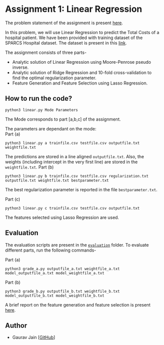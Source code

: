 # Assignment 1: Linear Regression
The problem statement of the assignment is present [here](A1-PS.pdf). 

In this problem, we will use Linear Regression to predict the Total Costs of a hospital patient. We have been provided with training dataset of the SPARCS Hospital dataset. The dataset is present in this [link](https://drive.google.com/drive/folders/1fSytwJZXXVFNRCO7wcVyx9l8nAPFTfZc?usp=sharing).

The assignment consists of three parts-
- Analytic solution of Linear Regression using Moore-Penrose pseudo inverse.
- Analytic solution of Ridge Regression and 10-fold cross-validation to find the optimal regularization parameter.
- Feature Generation and Feature Selection using Lasso Regression. 

## How to run the code?
```
python3 linear.py Mode Parameters
```
The Mode corresponds to part [a,b,c] of the assignment.

The parameters are dependant on the mode:\
Part (a)
```
python3 linear.py a trainfile.csv testfile.csv outputfile.txt weightfile.txt
```
The predictions are stored in a line aligned ```outputfile.txt```. Also, the weights (including intercept in the very first line) are stored in the ```weightfile.txt```.
Part (b)
```
python3 linear.py b trainfile.csv testfile.csv regularization.txt outputfile.txt weightfile.txt bestparameter.txt
```
The best regularization parameter is reported in the file ```bestparameter.txt```.

Part (c)
```
python3 linear.py c trainfile.csv testfile.csv outputfile.txt
```
The features selected using Lasso Regression are used.

## Evaluation
The evaluation scripts are present in the [```evaluation```](evaluation/) folder. To evaluate different parts, run the following commands-

Part (a)
```
python3 grade_a.py outputfile_a.txt weightfile_a.txt model_outputfile_a.txt model_weightfile_a.txt
```
Part (b)
```
python3 grade_b.py outputfile_b.txt weightfile_b.txt model_outputfile_b.txt model_weightfile_b.txt
```

A  brief report on the feature generation and feature selection is present [here](A1-Report.pdf).

## Author
* Gaurav Jain [[GitHub](https://github.com/GauravJain28/)]

